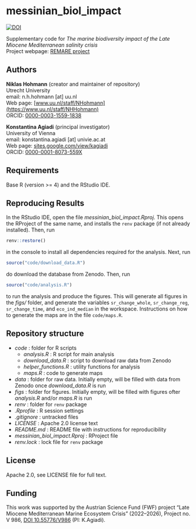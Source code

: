 # messinian_biol_impact

[![DOI](https://zenodo.org/badge/DOI/10.5281/zenodo.10817726.svg)](https://doi.org/10.5281/zenodo.10817726)

Supplementary code for _The marine biodiversity impact of the Late Miocene Mediterranean salinity crisis_  
Project webpage: [REMARE project](https://sites.google.com/view/kagiadi/projects/remare)

## Authors

__Niklas Hohmann__  (creator and maintainer of repository)  
Utrecht University  
email: n.h.hohmann [at] uu.nl  
Web page: [www.uu.nl/staff/NHohmann](https://www.uu.nl/staff/NHHohmann)  
ORCID: [0000-0003-1559-1838](https://orcid.org/0000-0003-1559-1838)

__Konstantina Agiadi__ (principal investigator)  
University of Vienna  
email: konstantina.agiadi [at] univie.ac.at  
Web page: [sites.google.com/view/kagiadi](https://sites.google.com/view/kagiadi)  
ORCID: [0000-0001-8073-559X](https://orcid.org/0000-0001-8073-559X)  

## Requirements

Base R (version >= 4) and the RStudio IDE.

## Reproducing Results

In the RStudio IDE, open the file _messinian_biol_impact.Rproj_. This opens the RProject of the same name, and installs the `renv` package (if not already installed). Then, run

```R
renv::restore()
```

in the console to install all dependencies required for the analysis. Next, run

```R
source("code/download_data.R")
```

do download the database from Zenodo. Then, run

```R
source("code/analysis.R")
```

to run the analysis and produce the figures. This will generate all figures in the _figs/_ folder, and generate the variables `sr_change_whole`, `sr_change_reg`, `sr_change_time`, and `eco_ind_median` in the workspace. Instructions on how to generate the maps are in the file `code/maps.R`.

## Repository structure

* _code_ : folder for R scripts
  * _analysis.R_ : R script for main analysis
  * _download_data.R_ : script to download raw data from Zenodo
  * _helper_functions.R_ : utility functions for analysis
  * _maps.R_ : code to generate maps
* _data_ : folder for raw data. Initially empty, will be filled with data from Zenodo once _download_data.R_ is run
* _figs_ : folder for figures. Initially empty, will be filled with figures ofter _analysis.R_ and/or _maps.R_ is run
* _renv_ : folder for `renv` package
* _.Rprofile_ : R session settings
* _.gitignore_ : untracked files
* _LICENSE_ : Apache 2.0 license text
* _README.md_ : README file with instructions for reproducibility
* _messinian_biol_impact.Rproj_ : RProject file
* _renv.lock_ : lock file for `renv` package

## License

Apache 2.0, see LICENSE file for full text.

## Funding

This work was supported by the Austrian Science Fund (FWF) project “Late Miocene Mediterranean Marine Ecosystem Crisis” (2022–2026), Project no. V 986, [DOI 10.55776/V986](https://www.doi.org/10.55776/V986) (PI: K.Agiadi).
